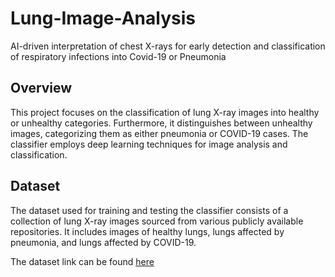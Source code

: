 # Lung-Image-Analysis

AI-driven interpretation of chest X-rays for early detection and classification of respiratory infections into Covid-19 or Pneumonia

## Overview
This project focuses on the classification of lung X-ray images into healthy or unhealthy categories. Furthermore, it distinguishes between unhealthy images, categorizing them as either pneumonia or COVID-19 cases. The classifier employs deep learning techniques for image analysis and classification.

## Dataset
The dataset used for training and testing the classifier consists of a collection of lung X-ray images sourced from various publicly available repositories. It includes images of healthy lungs, lungs affected by pneumonia, and lungs affected by COVID-19.

The dataset link can be found [here](https://www.kaggle.com/datasets/pranavraikokte/covid19-image-dataset)
